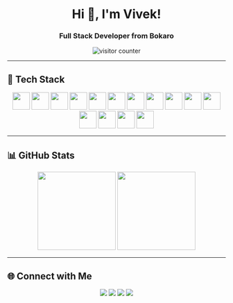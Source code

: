 <h1 align="center">Hi 👋, I'm Vivek!</h1>
<h3 align="center">Full Stack Developer from Bokaro</h3>

<p align="center">
  <img src="https://profile-counter.glitch.me/vivekyadav5750/count.svg" alt="visitor counter"/>
</p>

---

## 🚀 Tech Stack

<p align="center">
  <img src="https://cdn.jsdelivr.net/gh/devicons/devicon/icons/javascript/javascript-original.svg" height="40" />
  <img src="https://cdn.jsdelivr.net/gh/devicons/devicon/icons/typescript/typescript-original.svg" height="40" />
  <img src="https://cdn.jsdelivr.net/gh/devicons/devicon/icons/react/react-original.svg" height="40" />
  <img src="https://cdn.jsdelivr.net/gh/devicons/devicon/icons/html5/html5-original.svg" height="40" />
  <img src="https://cdn.jsdelivr.net/gh/devicons/devicon/icons/css3/css3-original.svg" height="40" />
  <img src="https://cdn.jsdelivr.net/gh/devicons/devicon/icons/python/python-original.svg" height="40" />
  <img src="https://cdn.jsdelivr.net/gh/devicons/devicon/icons/nextjs/nextjs-original.svg" height="40" />
  <img src="https://cdn.jsdelivr.net/gh/devicons/devicon/icons/nodejs/nodejs-original.svg" height="40" />
  <img src="https://cdn.jsdelivr.net/gh/devicons/devicon/icons/express/express-original.svg" height="40" />
  <img src="https://cdn.jsdelivr.net/gh/devicons/devicon/icons/mongodb/mongodb-original.svg" height="40" />
  <img src="https://cdn.jsdelivr.net/gh/devicons/devicon/icons/git/git-original.svg" height="40" />
  <img src="https://cdn.jsdelivr.net/gh/devicons/devicon/icons/firebase/firebase-plain.svg" height="40" />
  <img src="https://cdn.jsdelivr.net/gh/devicons/devicon/icons/linux/linux-original.svg" height="40" />
  <img src="https://cdn.jsdelivr.net/gh/devicons/devicon/icons/materialui/materialui-original.svg" height="40" />
  <img src="https://cdn.jsdelivr.net/gh/devicons/devicon/icons/redux/redux-original.svg" height="40" />
</p>

---

## 📊 GitHub Stats

<p align="center">
  <img src="https://github-readme-stats.vercel.app/api?username=vivekyadav5750&show_icons=true&theme=tokyonight&count_private=true" height="180"/>
  <img src="https://github-readme-stats.vercel.app/api/top-langs/?username=vivekyadav5750&layout=compact&theme=tokyonight" height="180"/>
</p>

---

## 🌐 Connect with Me

<p align="center">
  <a href="https://www.linkedin.com/in/vivekyadav5750/" target="_blank"><img src="https://img.shields.io/badge/LinkedIn-blue?style=for-the-badge&logo=linkedin" /></a>
  <a href="mailto:10vivekkumaryadav@gmail.com"><img src="https://img.shields.io/badge/Gmail-red?style=for-the-badge&logo=gmail" /></a>
  <a href="https://medium.com/@vivekyadav5750" target="_blank"><img src="https://img.shields.io/badge/Medium-black?style=for-the-badge&logo=medium" /></a>
  <a href="https://twitter.com/vivekyadav5750" target="_blank"><img src="https://img.shields.io/badge/Twitter-1DA1F2?style=for-the-badge&logo=twitter" /></a>
</p>
